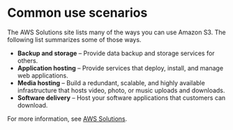 # Common use scenarios<a name="S3-gsg-CommonUseScenarios"></a>

The AWS Solutions site lists many of the ways you can use Amazon S3\. The following list summarizes some of those ways\.
+ **Backup and storage** – Provide data backup and storage services for others\.
+ **Application hosting** – Provide services that deploy, install, and manage web applications\.
+ **Media hosting** – Build a redundant, scalable, and highly available infrastructure that hosts video, photo, or music uploads and downloads\.
+ **Software delivery** – Host your software applications that customers can download\.

For more information, see [AWS Solutions](https://aws.amazon.com/solutions/)\. 